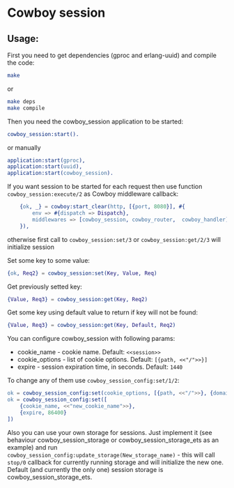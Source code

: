 # Cowboy session

## Usage:
First you need to get dependencies (gproc and erlang-uuid) and compile the code:
```bash
make
```
or
```bash
make deps
make compile
```

Then you need the cowboy_session application to be started:
```erlang
cowboy_session:start().
```
or manually
```erlang
application:start(gproc),
application:start(uuid),
application:start(cowboy_session).
```

If you want session to be started for each request then use function `cowboy_session:execute/2` as Cowboy middleware callback:
```erlang
	{ok, _} = cowboy:start_clear(http, [{port, 8080}], #{
		env => #{dispatch => Dispatch},
		middlewares => [cowboy_session, cowboy_router,  cowboy_handler]
	}),
```
otherwise first call to `cowboy_session:set/3` or `cowboy_session:get/2/3` will initialize session

Set some key to some value:
```erlang
{ok, Req2} = cowboy_session:set(Key, Value, Req)
```

Get previously setted key:
```erlang
{Value, Req3} = cowboy_session:get(Key, Req2)
```

Get some key using default value to return if key will not be found:
```erlang
{Value, Req3} = cowboy_session:get(Key, Default, Req2)
```

You can configure cowboy_session with following params:
- cookie_name - cookie name. Default: `<<session>>`
- cookie_options - list of cookie options. Default: `[{path, <<"/">>}]`
- expire - session expiration time, in seconds. Default: `1440`

To change any of them use `cowboy_session_config:set/1/2`:
```erlang
ok = cowboy_session_config:set(cookie_options, [{path, <<"/">>}, {domain, <<".site.com">>}]),
ok = cowboy_session_config:set([
	{cookie_name, <<"new_cookie_name">>},
	{expire, 86400}
])
```

Also you can use your own storage for sessions. Just implement it (see behaviour cowboy_session_storage or cowboy_session_storage_ets as an example) and run `cowboy_session_config:update_storage(New_storage_name)` - this will call `stop/0` callback for currently running storage and will initialize the new one. Default (and currently the only one) session storage is cowboy_session_storage_ets.
